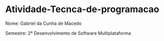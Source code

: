 # Atividade-Tecnca-de-programacao

Nome: Gabriel da Cunha de Macedo

Semestre: 2º Desenvolvimento de Software Multiplataforma